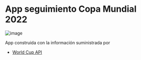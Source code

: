 # App seguimiento Copa Mundial 2022

![image](https://user-images.githubusercontent.com/39018284/204117904-10f3d5d8-2000-4d70-a4e7-773b570e86bf.png)

App construida con la información suministrada por 

- [World Cup API](https://github.com/liverday/world-cup-api)
